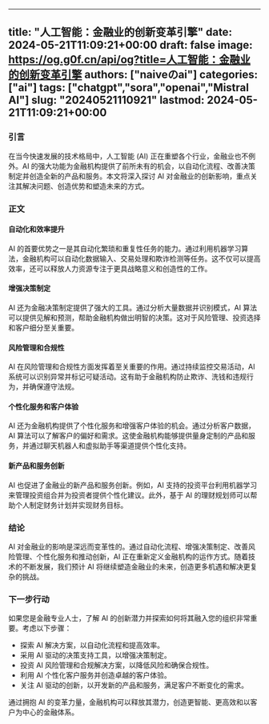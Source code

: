 
---
title: "人工智能：金融业的创新变革引擎"
date: 2024-05-21T11:09:21+00:00
draft: false
image: https://og.g0f.cn/api/og?title=人工智能：金融业的创新变革引擎
authors: ["naiveのai"]
categories: ["ai"]
tags: ["chatgpt","sora","openai","Mistral AI"]
slug: "20240521110921"
lastmod: 2024-05-21T11:09:21+00:00
---
### 引言

在当今快速发展的技术格局中，人工智能 (AI) 正在重塑各个行业，金融业也不例外。AI 的强大功能为金融机构提供了前所未有的机会，以自动化流程、改善决策制定并创造全新的产品和服务。本文将深入探讨 AI 对金融业的创新影响，重点关注其解决问题、创造优势和塑造未来的方式。

### 正文

#### 自动化和效率提升

AI 的首要优势之一是其自动化繁琐和重复性任务的能力。通过利用机器学习算法，金融机构可以自动化数据输入、交易处理和欺诈检测等任务。这不仅可以提高效率，还可以释放人力资源专注于更具战略意义和创造性的工作。

#### 增强决策制定

AI 还为金融决策制定提供了强大的工具。通过分析大量数据并识别模式，AI 算法可以提供见解和预测，帮助金融机构做出明智的决策。这对于风险管理、投资选择和客户细分至关重要。

#### 风险管理和合规性

AI 在风险管理和合规性方面发挥着至关重要的作用。通过持续监控交易活动，AI 系统可以识别异常并标记可疑活动。这有助于金融机构防止欺诈、洗钱和违规行为，并确保遵守法规。

#### 个性化服务和客户体验

AI 还为金融机构提供了个性化服务和增强客户体验的机会。通过分析客户数据，AI 算法可以了解客户的偏好和需求。这使金融机构能够提供量身定制的产品和服务，并通过聊天机器人和虚拟助手等渠道提供个性化支持。

#### 新产品和服务创新

AI 也促进了金融业的新产品和服务创新。例如，AI 支持的投资平台利用机器学习来管理投资组合并为投资者提供个性化建议。此外，基于 AI 的理财规划师可以帮助个人制定财务计划并实现财务目标。

### 结论

AI 对金融业的影响是深远而变革性的。通过自动化流程、增强决策制定、改善风险管理、个性化服务和推动创新，AI 正在重新定义金融机构的运作方式。随着技术的不断发展，我们预计 AI 将继续塑造金融业的未来，创造更多机遇和解决更复杂的挑战。

### 下一步行动

如果您是金融专业人士，了解 AI 的创新潜力并探索如何将其融入您的组织非常重要。考虑以下步骤：

- 探索 AI 解决方案，以自动化流程和提高效率。
- 采用 AI 驱动的决策支持工具，以增强决策制定。
- 投资 AI 风险管理和合规解决方案，以降低风险和确保合规性。
- 利用 AI 个性化客户服务并创造卓越的客户体验。
- 关注 AI 驱动的创新，以开发新的产品和服务，满足客户不断变化的需求。

通过拥抱 AI 的变革力量，金融机构可以释放其潜力，创造更智能、更高效和以客户为中心的金融体系。